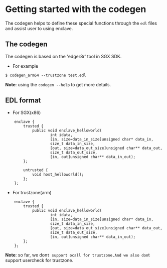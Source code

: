 # Getting started with the codegen

The codegen helps to define these special functions through the `edl` files and assist user to using enclave.

## The codegen

The codegen is based on the 'edger8r' tool in SGX SDK.
- For example
```
$ codegen_arm64 --trustzone test.edl 
```
**Note**: using the `codegen --help` to get more details.

## EDL format
- For SGX(x86) 
```
    enclave {
        trusted {
            public void enclave_helloworld(
                    int idata,
                    [in, size=data_in_size]unsigned char* data_in,
                    size_t data_in_size,
                    [out, size=data_out_size]unsigned char** data_out,
                    size_t data_out_size,
                    [in, out]unsigned char** data_in_out);
        };

        untrusted {
            void host_helloworld();
        };
    };
```
- For trustzone(arm)
```
    enclave {
        trusted {
            public void enclave_helloworld(
                    int idata,
                    [in, size=data_in_size]unsigned char* data_in,
                    size_t data_in_size,
                    [out, size=data_out_size]unsigned char** data_out,
                    size_t data_out_size,
                    [in, out]unsigned char** data_in_out);
        };
    };
```
**Note**: so far, we don`t support ocall for trustzone.And we also don`t support usercheck for trustzone.
